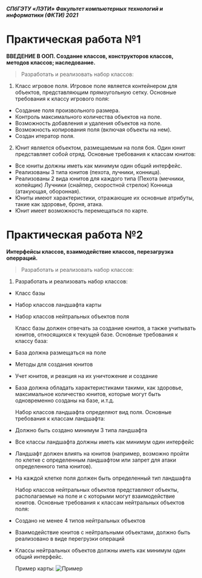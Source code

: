 ***СПбГЭТУ «ЛЭТИ»
Факультет компьютерных технологий и информатики (ФКТИ) 2021***
# Практическая работа №1
**ВВЕДЕНИЕ В ООП.
Создание классов, конструкторов классов, методов классов;
наследование.**
>Разработать и реализовать набор классов:
1. Класс игровое поля.
   Игровое поле является контейнером для объектов, представляющим
прямоугольную сетку. Основные требования к классу игрового поля:
-  Создание поля произвольного размера.
-  Контроль максимального количества объектов на поле.
-  Возможность добавления и удаления объектов на поле.
-  Возможность копирования поля (включая объекты на нем).
-  Создан итератор поля.
2. Юнит является объектом, размещаемым на поля боя. Один юнит
представляет собой отряд. Основные требования к классам юнитов:
-  Все юниты должны иметь как минимум один общий интерфейс.
-  Реализованы 3 типа юнитов (пехота, лучники, конница).
-  Реализованы 2 вида юнитов для каждого типа (Пехота (мечники,
копейщик) Лучники (снайпер, скоростной стрелок) Конница
(атакующая, оборонная).
-  Юниты имеют характеристики, отражающие их основные атрибуты,
такие как здоровье, броня, атака.
-  Юнит имеет возможность перемещаться по карте.
# Практическая работа №2
**Интерфейсы классов, взаимодействие классов, перезагрузка оперраций.**
>Разработать и реализовать набор классов:
1. Разработать и реализовать набор классов:
- Класс базы
- Набор классов ландшафта карты
- Набор классов нейтральных объектов поля
      
     Класс базы должен отвечать за создание юнитов, а также учитывать юнитов, относящихся к текущей базе. Основные требования к классу база:   
 - База должна размещаться на поле
 - Методы для создания юнитов
 - Учет юнитов, и реакция на их уничтожение и создание
 - База должна обладать характеристиками такими, как здоровье, максимальное количество юнитов, которые могут быть одновременно созданы на базе, и.т.д.

    Набор классов ландшафта определяют вид поля. Основные требования к классам ландшафта:
- Должно быть создано минимум 3 типа ландшафта
- Все классы ландшафта должны иметь как минимум один интерфейс
- Ландшафт должен влиять на юнитов (например, возможно пройти по клетке с
определенным ландшафтом или запрет для атаки определенного типа юнитов).
- На каждой клетке поля должен быть определенный тип ландшафта

    Набор классов нейтральных объектов представляют объекты, располагаемые на поле и с которыми могут взаимодействие юнитов. Основные требования к классам нейтральных объектов поля:
 - Создано не менее 4 типов нейтральных объектов
 - Взаимодействие юнитов с нейтральными объектами, должно быть реализовано в виде перегрузки операций
 - Классы нейтральных объектов должны иметь как минимум один общий интерфейс.
 
     Пример карты:
 ![Пример](https://user-images.githubusercontent.com/71906604/170692838-5162544d-4198-4998-b627-ed77ee7eedad.png)
